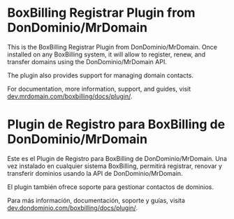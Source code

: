 # BoxBilling Registrar Plugin from DonDominio/MrDomain

This is the BoxBilling Registrar Plugin from DonDominio/MrDomain. Once installed on any BoxBilling
system, it will allow to register, renew, and transfer domains using the DonDominio/MrDomain
API.

The plugin also provides support for managing domain contacts.

For documentation, more information, support, and guides, visit
[dev.mrdomain.com/boxbilling/docs/plugin/](https://dev.mrdomain.com/boxbilling/docs/plugin/).

# Plugin de Registro para BoxBilling de DonDominio/MrDomain

Este es el Plugin de Registro para BoxBilling de DonDominio/MrDomain. Una vez instalado en cualquier 
sistema BoxBilling, permitirá registrar, renovar y transferir dominios usando la API de
DonDominio/MrDomain.

El plugin también ofrece soporte para gestionar contactos de dominios.

Para más información, documentación, soporte y guías, visita
[dev.dondominio.com/boxbilling/docs/plugin/](https://dev.dondominio.com/boxbilling/docs/plugin/).